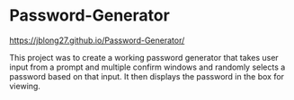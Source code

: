 # Password-Generator
https://jblong27.github.io/Password-Generator/

This project was to create a working password generator that takes user input from a prompt and multiple confirm windows and randomly selects a password based on that input. It then displays the password in the box for viewing. 
